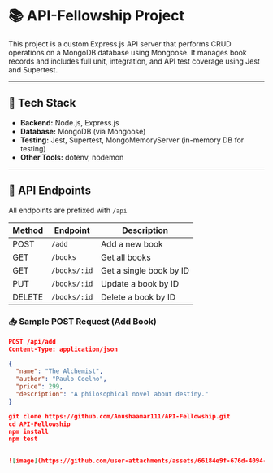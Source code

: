 # 📚 API-Fellowship Project

This project is a custom Express.js API server that performs CRUD operations on a MongoDB database using Mongoose. It manages book records and includes full unit, integration, and API test coverage using Jest and Supertest.

---

## 🔧 Tech Stack

- **Backend:** Node.js, Express.js
- **Database:** MongoDB (via Mongoose)
- **Testing:** Jest, Supertest, MongoMemoryServer (in-memory DB for testing)
- **Other Tools:** dotenv, nodemon

---

## 📌 API Endpoints

All endpoints are prefixed with `/api`

| Method | Endpoint           | Description             |
|--------|--------------------|-------------------------|
| POST   | `/add`             | Add a new book          |
| GET    | `/books`           | Get all books           |
| GET    | `/books/:id`       | Get a single book by ID |
| PUT    | `/books/:id`       | Update a book by ID     |
| DELETE | `/books/:id`       | Delete a book by ID     |

### 📥 Sample POST Request (Add Book)

```json
POST /api/add
Content-Type: application/json

{
  "name": "The Alchemist",
  "author": "Paulo Coelho",
  "price": 299,
  "description": "A philosophical novel about destiny."
}

git clone https://github.com/Anushaamar111/API-Fellowship.git
cd API-Fellowship
npm install
npm test


![image](https://github.com/user-attachments/assets/66184e9f-676d-4094-abc5-1d0e8a43b007)
